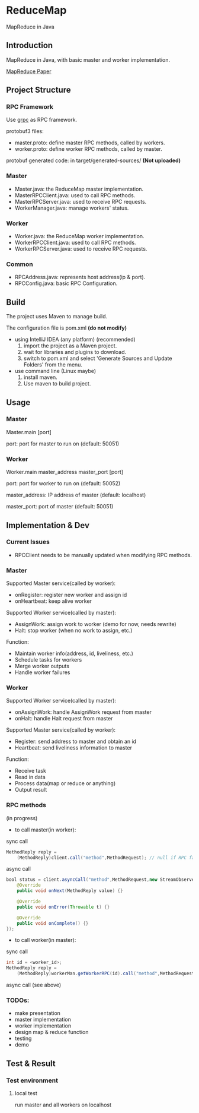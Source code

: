 # ReduceMap
MapReduce in Java

## Introduction
MapReduce in Java, with basic master and worker implementation.

[MapReduce Paper](http://static.googleusercontent.com/media/research.google.com/en//archive/mapreduce-osdi04.pdf)
## Project Structure
### RPC Framework
Use [grpc](http://grpc.io) as RPC framework.

protobuf3 files:
- master.proto: define master RPC methods, called by workers.
- worker.proto: define worker RPC methods, called by master.

protobuf generated code:
in target/generated-sources/ **(Not uploaded)**
### Master
- Master.java: the ReduceMap master implementation.
- MasterRPCClient.java: used to call RPC methods.
- MasterRPCServer.java: used to receive RPC requests.
- WorkerManager.java: manage workers' status.
### Worker
- Worker.java: the ReduceMap worker implementation.
- WorkerRPCClient.java: used to call RPC methods.
- WorkerRPCServer.java: used to receive RPC requests.
### Common
- RPCAddress.java: represents host address(ip & port).
- RPCConfig.java: basic RPC Configuration.

## Build
The project uses Maven to manage build.

The configuration file is pom.xml **(do not modify)**

- using IntelliJ IDEA (any platform) (recommended)
    1. import the project as a Maven project.
    2. wait for libraries and plugins to download.
    2. switch to pom.xml and select 'Generate Sources and Update Folders' from the menu.
- use command line (Linux maybe)
    1. install maven.
    2. Use maven to build project.

## Usage
### Master
Master.main [port]

port: port for master to run on (default: 50051) 
### Worker
Worker.main master_address master_port [port]

port: port for worker to run on (default: 50052)

master_address: IP address of master (default: localhost)

master_port: port of master (default: 50051) 

## Implementation & Dev
### Current Issues
- RPCClient needs to be manually updated when modifying RPC methods.
### Master
Supported Master service(called by worker):
- onRegister: register new worker and assign id
- onHeartbeat: keep alive worker

Supported Worker service(called by master):
- AssignWork: assign work to worker (demo for now, needs rewrite)
- Halt: stop worker (when no work to assign, etc.)

Function:
- Maintain worker info(address, id, liveliness, etc.)
- Schedule tasks for workers
- Merge worker outputs
- Handle worker failures
### Worker
Supported Worker service(called by master):
- onAssignWork: handle AssignWork request from master
- onHalt: handle Halt request from master

Supported Master service(called by worker):
- Register: send address to master and obtain an id
- Heartbeat: send liveliness information to master

Function:
- Receive task
- Read in data
- Process data(map or reduce or anything)
- Output result
### RPC methods
(in progress)
- to call master(in worker):

sync call
```java
MethodReply reply = 
	(MethodReply)client.call("method",MethodRequest); // null if RPC failed
```
async call
```java
bool status = client.asyncCall("method",MethodRequest,new StreamObserver<MethodReply>{
	@Override
	public void onNext(MethodReply value) {}

	@Override
	public void onError(Throwable t) {}

	@Override
	public void onComplete() {}
});
```
- to call worker(in master):

sync call
```java
int id = <worker_id>;
MethodReply reply = 
	(MethodReply)workerMan.getWorkerRPC(id).call("method",MethodRequest); // null if failed
```
async call (see above)

### TODOs:
- make presentation
- master implementation
- worker implementation
- design map & reduce function
- testing
- demo

## Test & Result

### Test environment
1. local test

    run master and all workers on localhost
